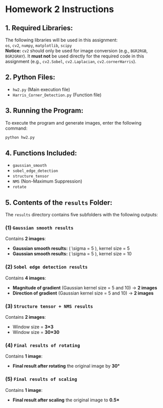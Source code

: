 # **Homework 2 Instructions**  

## **1. Required Libraries:**  
The following libraries will be used in this assignment:  
`os`, `cv2`, `numpy`, `matplotlib`, `scipy`  
**Notice:** `cv2` should only be used for image conversion (e.g., `BGR2RGB`, `BGR2GRAY`). It **must not** be used directly for the required code in this assignment (e.g., `cv2.Sobel`, `cv2.Laplacian`, `cv2.cornerHarris`).

## **2. Python Files:**  
- `hw2.py` (Main execution file)  
- `Harris_Corner_Detection.py` (Function file)  

## **3. Running the Program:**  
To execute the program and generate images, enter the following command:  
```bash
python hw2.py
```  

## **4. Functions Included:**  
- `gaussian_smooth`  
- `sobel_edge_detection`  
- `structure_tensor`  
- `NMS` (Non-Maximum Suppression)  
- `rotate`  

## **5. Contents of the `results` Folder:**  
The `results` directory contains five subfolders with the following outputs:  

### **(1) `Gaussian smooth results`**  
Contains **2 images**:  
- **Gaussian smooth results:** \( \sigma = 5 \), kernel size = 5  
- **Gaussian smooth results:** \( \sigma = 5 \), kernel size = 10  

### **(2) `Sobel edge detection results`**  
Contains **4 images**:  
- **Magnitude of gradient** (Gaussian kernel size = 5 and 10) → **2 images**  
- **Direction of gradient** (Gaussian kernel size = 5 and 10) → **2 images**  

### **(3) `Structure tensor + NMS results`**  
Contains **2 images**:  
- Window size = **3×3**  
- Window size = **30×30**  

### **(4) `Final results of rotating`**  
Contains **1 image**:  
- **Final result after rotating** the original image by **30°**  

### **(5) `Final results of scaling`**  
Contains **1 image**:  
- **Final result after scaling** the original image to **0.5×**  
